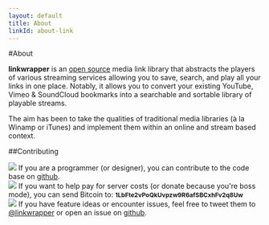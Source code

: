 ```yaml
---
layout: default
title: About
linkId: about-link
---
```


#About

**linkwrapper** is an [open source](https://github.com/tojrobinson/linkwrapper.com) media link library that abstracts the players of various streaming services allowing you to save, search, and play all your links in one place. Notably, it allows you to convert your existing YouTube, Vimeo & SoundCloud bookmarks into a searchable and sortable library of playable streams.

The aim has been to take the qualities of traditional media libraries (à la Winamp or iTunes) and implement them within an online and stream based context.

##Contributing
<div class="contribution">
<a href="https://github.com/tojrobinson/linkwrapper.com"><img src="/img/octocat.png"></a>
If you are a programmer (or designer), you can contribute to the code base on <a href="https://github.com/tojrobinson/linkwrapper.com">github</a>.
</div>

<div class="contribution">
<a href="bitcoin:1LbFte2vPoQkUvpzw9R6afSBCxhFv2q8Uw"><img src="/img/bitcoin.png"></a>
If you want to help pay for server costs (or donate because you're boss mode), you can send Bitcoin to: <strong style="font-size: 12px">1LbFte2vPoQkUvpzw9R6afSBCxhFv2q8Uw</strong>
</div>

<div class="contribution">
<a href="https://twitter.com/linkwrapper"><img src="/img/twitter.png"></a>
If you have feature ideas or encounter issues, feel free to tweet them to <a href="https://twitter.com/linkwrapper">@linkwrapper</a> or open an issue on <a href="https://github.com/tojrobinson/linkwrapper.com">github</a>.
</div>
